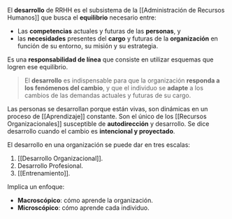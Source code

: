 El **desarrollo** de RRHH es el subsistema de la [[Administración de Recursos Humanos]] que busca el **equilibrio** necesario entre:

- Las **competencias** actuales y futuras de las **personas**, y
- las **necesidades** presentes del **cargo** y futuras de la **organización** en función de su entorno, su misión y su estrategia.

Es una **responsabilidad de línea** que consiste en utilizar esquemas que logren ese equilibrio.

> El **desarrollo** es indispensable para que la organización **responda a los fenómenos del cambio**, y que el individuo se **adapte** a los cambios de las demandas actuales y futuras de su cargo.

Las personas se desarrollan porque están vivas, son dinámicas en un proceso de [[Aprendizaje]] constante. Son el único de los [[Recursos Organizacionales]] susceptible de **autodirección** y desarrollo. Se dice desarrollo cuando el cambio es **intencional y proyectado**.

El desarrollo en una organización se puede dar en tres escalas:

1. [[Desarrollo Organizacional]].
2. Desarrollo Profesional.
3. [[Entrenamiento]].

Implica un enfoque:

- **Macroscópico**: cómo aprende la organización.
- **Microscópico**: cómo aprende cada individuo.

